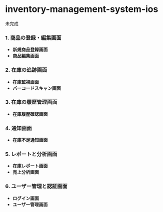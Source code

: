 # inventory-management-system-ios

未完成

### 1. 商品の登録・編集画面

- **新規商品登録画面**
- **商品編集画面**

### 2. 在庫の追跡画面

- **在庫監視画面**
- **バーコードスキャン画面**

### 3. 在庫の履歴管理画面

- **在庫履歴確認画面**

### 4. 通知画面

- **在庫不足通知画面**
  
### 5. レポートと分析画面

- **在庫レポート画面**
- **売上分析画面**

### 6. ユーザー管理と認証画面

- **ログイン画面**
- **ユーザー管理画面**